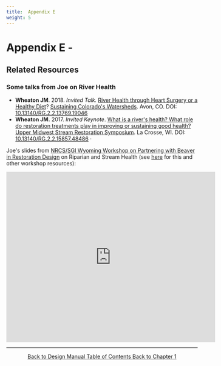 ```yaml
---
title:  Appendix E
weight: 5
---
```


# Appendix E -


## Related Resources
### Some talks from Joe on River Health


-  **Wheaton JM**. 2018. *Invited Talk.* [River Health through Heart Surgery or a Healthy Diet](https://www.researchgate.net/publication/328203070_River_Health_through_Heart_Surgery_or_a_Healthy_Diet?_sg=LZI9Kdt0AnOcpZTIyxyOQ6p5yKSYEXeVp-TEfZr32-js1Ype6QlpzkTjXQgHy0qGiWbTCONvJzxeSXIu3yP6q_a3bJ63fN3f6r-EfP7K.QRId3ja095XpMTjXQ2H8uEEefzbh-8yjXggeX-czg9_s9YilBB178yv-CFyAW-MKRrKbkc2rgETziQLRrwsBxw)? [Sustaining Colorado's Watersheds](http://www.coloradowater.org/scw-conference-2018/). Avon, CO. DOI: [10.13140/RG.2.2.13769.19046](http://dx.doi.org/10.13140/RG.2.2.13769.19046)
- **Wheaton JM.** 2017. *Invited Keynote*. [What is a river's health? What role do restoration treatments play in improving or sustaining good health?](https://www.researchgate.net/publication/314079209_What_is_a_river%27s_health_What_role_do_restoration_treatments_play_in_improving_or_sustaining_good_health) [Upper Midwest Stream Restoration Symposium](http://prrsum.umn.edu/symposium/2017-umsrs).  La Crosse, WI. DOI: [10.13140/RG.2.2.15857.48486](http://dx.doi.org/10.13140/RG.2.2.15857.48486) · 

Joe's slides from [NRCS/SGI Wyoming Workshop on Partnering with Beaver in Restoration Design](http://beaver.joewheaton.org/nrcs---wyoming.html) on Riparian and Stream Health (see [here](http://beaver.joewheaton.org/lander-workshop-materials.html) for this and other workshop resources):
<div class="responsive-embed">
<iframe src="https://docs.google.com/presentation/d/e/2PACX-1vQsFkwC11jG0eXNIlxURTwMtAat01IRYbCU3GQdqmj59i980Zed2VnJjRAmcHhEwKx4WnTA-UbTsxER/embed?start=false&loop=false&delayms=3000" frameborder="0" width="550" height="450" allowfullscreen="true" mozallowfullscreen="true" webkitallowfullscreen="true"></iframe>
</div>

------
<div align="center">
	<a class="hollow button" href="{{ site.baseurl }}/manual"><i class="fa fa-arrow-circle-left" aria-hidden="true"></i>  Back to Design Manual Table of Contents <i class="fa fa-book" aria-hidden="true"></i></a>
	<a class="hollow button" href="{{ site.baseurl }}/manual/chap01"><i class="fa fa-arrow-circle-up" aria-hidden="true"></i>  Back to Chapter 1 </a>
